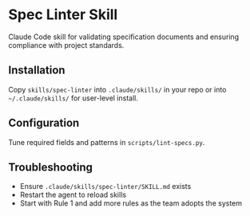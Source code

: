 # Spec Linter Skill

Claude Code skill for validating specification documents and ensuring compliance with project standards.

## Installation
Copy `skills/spec-linter` into `.claude/skills/` in your repo or into `~/.claude/skills/` for user-level install.

## Configuration
Tune required fields and patterns in `scripts/lint-specs.py`.

## Troubleshooting
- Ensure `.claude/skills/spec-linter/SKILL.md` exists
- Restart the agent to reload skills
- Start with Rule 1 and add more rules as the team adopts the system
